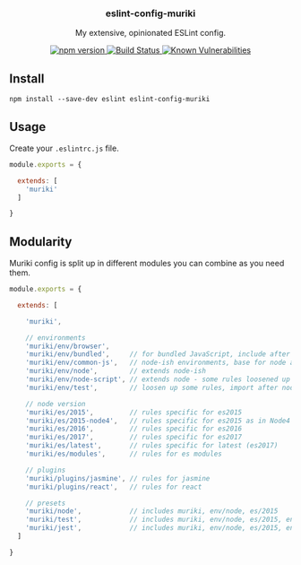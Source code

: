 <p align="center">
  <h3 align="center">eslint-config-muriki</h3>
  <p align="center">My extensive, opinionated ESLint config.<p>
  <p align="center">
    <a href="https://www.npmjs.com/package/eslint-config-muriki">
      <img src="https://img.shields.io/npm/v/eslint-config-muriki.svg" alt="npm version">
    </a>
    <a href="https://travis-ci.org/Moeriki/eslint-config-muriki">
      <img src="https://travis-ci.org/Moeriki/eslint-config-muriki.svg?branch=master" alt="Build Status"></img>
    </a>
    <a href="https://snyk.io/test/github/moeriki/eslint-config-muriki">
      <img src="https://snyk.io/test/github/moeriki/eslint-config-muriki/badge.svg" alt="Known Vulnerabilities"></img>
    </a>
  </p>
</p>

## Install

```
npm install --save-dev eslint eslint-config-muriki
```

## Usage

Create your `.eslintrc.js` file.

```javascript
module.exports = {

  extends: [
    'muriki'
  ]

}
```

## Modularity

Muriki config is split up in different modules you can combine as you need them.

```javascript
module.exports = {

  extends: [

    'muriki',

    // environments
    'muriki/env/browser',
    'muriki/env/bundled',     // for bundled JavaScript, include after browser for looser rules
    'muriki/env/common-js',   // node-ish environments, base for node and bundled
    'muriki/env/node',        // extends node-ish
    'muriki/env/node-script', // extends node - some rules loosened up
    'muriki/env/test',        // loosen up some rules, import after node/browser

    // node version
    'muriki/es/2015',         // rules specific for es2015
    'muriki/es/2015-node4',   // rules specific for es2015 as in Node4
    'muriki/es/2016',         // rules specific for es2016
    'muriki/es/2017',         // rules specific for es2017
    'muriki/es/latest',       // rules specific for latest (es2017)
    'muriki/es/modules',      // rules for es modules

    // plugins
    'muriki/plugins/jasmine', // rules for jasmine
    'muriki/plugins/react',   // rules for react

    // presets
    'muriki/node',            // includes muriki, env/node, es/2015
    'muriki/test',            // includes muriki, env/node, es/2015, env/test
    'muriki/jest',            // includes muriki, env/node, es/2015, env/test, plugins/jasmine
  ]

}
```
